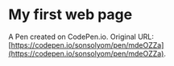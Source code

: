 # My first web page

A Pen created on CodePen.io. Original URL: [https://codepen.io/sonsolyom/pen/mdeOZZa](https://codepen.io/sonsolyom/pen/mdeOZZa).


